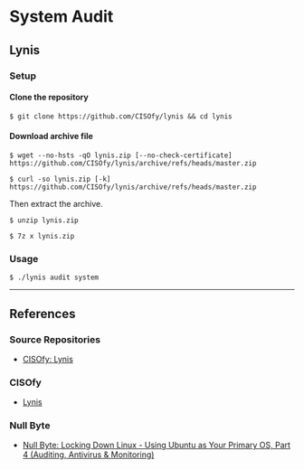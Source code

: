 # System Audit

## Lynis

### Setup

#### Clone the repository

```
$ git clone https://github.com/CISOfy/lynis && cd lynis
```

#### Download archive file

```
$ wget --no-hsts -qO lynis.zip [--no-check-certificate] https://github.com/CISOfy/lynis/archive/refs/heads/master.zip

$ curl -so lynis.zip [-k] https://github.com/CISOfy/lynis/archive/refs/heads/master.zip
```

Then extract the archive.

```
$ unzip lynis.zip

$ 7z x lynis.zip
```

### Usage

```
$ ./lynis audit system
```

---
## References

### Source Repositories

- [CISOfy: Lynis](https://github.com/CISOfy/Lynis)

### CISOfy

- [Lynis](https://cisofy.com/lynis)

### Null Byte

- [Null Byte: Locking Down Linux - Using Ubuntu as Your Primary OS, Part 4 (Auditing, Antivirus & Monitoring)](https://null-byte.wonderhowto.com/how-to/locking-down-linux-using-ubuntu-as-your-primary-os-part-4-auditing-antivirus-monitoring-0185572/)